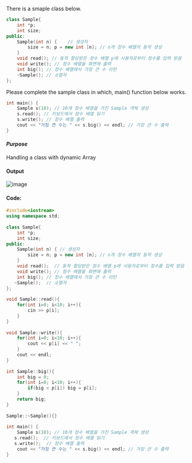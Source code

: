 There is a smaple class below.
```cpp
class Sample{
    int *p;
    int size;
public:
    Sample(int n) {    // 생성자 
        size = n; p = new int [n]; // n개 정수 배열의 동적 생성
    }
    void read(); // 동적 할당받은 정수 배열 p에 사용자로부터 정수를 입력 받음 
    void write(); // 정수 배열을 화면에 출력 
    int big(); // 정수 배열에서 가장 큰 수 리턴 
    ~Sample(); // 소멸자 
};
```

Please complete the sample class in which, main() function below works.
```cpp
int main() {
    Sample s(10); // 10개 정수 배열을 가진 Sample 객체 생성 
    s.read(); // 키보드에서 정수 배열 읽기 
    s.write(); // 정수 배열 출력 
    cout << "가장 큰 수는 " << s.big() << endl; // 가장 큰 수 출력 
}
```

#### **_Purpose_**
Handling a class with dynamic Array

#### **Output**
![image](https://img1.daumcdn.net/thumb/R1280x0/?scode=mtistory2&fname=https%3A%2F%2Fk.kakaocdn.net%2Fdn%2FmqXy3%2FbtqCsHQZimn%2FF6hIjeDNZ6yFjOEcTXyRKk%2Fimg.png)

#### **Code:**
```cpp
#include<iostream>
using namespace std;
 
class Sample{
    int *p;
    int size;
public:
    Sample(int n) { // 생성자 
        size = n; p = new int [n]; // n개 정수 배열의 동적 생성
    }
    void read();  // 동적 할당받은 정수 배열 p에 사용자로부터 정수를 입력 받음 
    void write(); // 정수 배열을 화면에 출력 
    int big(); // 정수 배열에서 가장 큰 수 리턴 
   ~Sample();  // 소멸자 
};
 
void Sample::read(){
    for(int i=0; i<10; i++){
        cin >> p[i];
    }
}
 
void Sample::write(){
    for(int i=0; i<10; i++){
        cout << p[i] << " ";
    }
    cout << endl;
}
 
int Sample::big(){
    int big = 0;
    for(int i=0; i<10; i++){
        if(big < p[i]) big = p[i];
    }
    return big;
}
 
Sample::~Sample(){}
 
int main() {
    Sample s(10); // 10개 정수 배열을 가진 Sample 객체 생성 
   s.read();  // 키보드에서 정수 배열 읽기 
   s.write();  // 정수 배열 출력 
    cout << "가장 큰 수는 " << s.big() << endl; // 가장 큰 수 출력 
}
```
